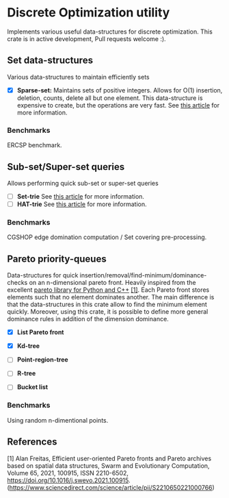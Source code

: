# Discrete Optimization utility

Implements various useful data-structures for discrete optimization. This crate is in active development, Pull requests welcome :).

## Set data-structures

Various data-structures to maintain efficiently sets

 - [X] **Sparse-set:** Maintains sets of positive integers. Allows for O(1) insertion, deletion, counts, delete all but one element. This data-structure is expensive to create, but the operations are very fast. See [this article](https://hal.archives-ouvertes.fr/hal-01339250/document) for more information.

### Benchmarks

ERCSP benchmark.


## Sub-set/Super-set queries

Allows performing quick sub-set or super-set queries

 - [ ] **Set-trie** See [this article](https://hal.inria.fr/hal-01506780/document) for more information.
 - [ ] **HAT-trie** See [this article](https://ieeexplore.ieee.org/document/8478414) for more information.

### Benchmarks

CGSHOP edge domination computation / Set covering pre-processing.


## Pareto priority-queues

Data-structures for quick insertion/removal/find-minimum/dominance-checks on an n-dimensional pareto front.
Heavily inspired from the excellent [pareto library for Python and C++](https://github.com/alandefreitas/pareto) [[1]](#1). Each Pareto front stores elements such that no element dominates another. The main
difference is that the data-structures in this crate allow to find the minimum element quickly.
Moreover, using this crate, it is possible to define more general dominance rules in addition of
the dimension dominance.

 - [X] **List Pareto front**
 - [X] **Kd-tree**
 - [ ] **Point-region-tree**
 - [ ] **R-tree**
 - [ ] **Bucket list**


### Benchmarks

Using random n-dimentional points. 


## References

<a id="1">[1]</a> Alan Freitas,
Efficient user-oriented Pareto fronts and Pareto archives based on spatial data structures,
Swarm and Evolutionary Computation,
Volume 65,
2021,
100915,
ISSN 2210-6502,
https://doi.org/10.1016/j.swevo.2021.100915.
(https://www.sciencedirect.com/science/article/pii/S2210650221000766)
